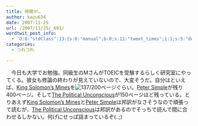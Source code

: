 ```yaml
---
title: 時間が…
author: kazu634
date: 2007-11-25
url: /2007/11/25/_691/
wordtwit_post_info:
  - 'O:8:"stdClass":13:{s:6:"manual";b:0;s:11:"tweet_times";i:1;s:5:"delay";i:0;s:7:"enabled";i:1;s:10:"separation";s:2:"60";s:7:"version";s:3:"3.7";s:14:"tweet_template";b:0;s:6:"status";i:2;s:6:"result";a:0:{}s:13:"tweet_counter";i:2;s:13:"tweet_log_ids";a:1:{i:0;i:3329;}s:9:"hash_tags";a:0:{}s:8:"accounts";a:1:{i:0;s:7:"kazu634";}}'
categories:
  - つれづれ

---
```

<div class="section">
<p>
    　今日も大学でお勉強。同級生のMさんがTOEICを受験するらしく研究室にやってくる。彼女も修論の終わりが見えていないので、大変そうだ。自分はといえば、<a href="http://d.hatena.ne.jp/asin/0192834851" onclick="__gaTracker('send', 'event', 'outbound-article', 'http://d.hatena.ne.jp/asin/0192834851', 'King Solomon’s Mines');">King Solomon’s Mines</a>を<img src="http://d.hatena.ne.jp/cgi-bin/mimetex.cgi?137/200" class="tex" alt="137/200" />ページぐらい。<a href="http://d.hatena.ne.jp/asin/1406556602" onclick="__gaTracker('send', 'event', 'outbound-article', 'http://d.hatena.ne.jp/asin/1406556602', 'Peter Simple');">Peter Simple</a>が残り400ページ。そして<a href="http://d.hatena.ne.jp/asin/080149222X" onclick="__gaTracker('send', 'event', 'outbound-article', 'http://d.hatena.ne.jp/asin/080149222X', 'The Political Unconscious');">The Political Unconscious</a>が150ページほど残っている。とりあえず<a href="http://d.hatena.ne.jp/asin/0192834851" onclick="__gaTracker('send', 'event', 'outbound-article', 'http://d.hatena.ne.jp/asin/0192834851', 'King Solomon’s Mines');">King Solomon’s Mines</a>と<a href="http://d.hatena.ne.jp/asin/1406556602" onclick="__gaTracker('send', 'event', 'outbound-article', 'http://d.hatena.ne.jp/asin/1406556602', 'Peter Simple');">Peter Simple</a>は邦訳がなさそうなので頑張って読むが、<a href="http://d.hatena.ne.jp/asin/080149222X" onclick="__gaTracker('send', 'event', 'outbound-article', 'http://d.hatena.ne.jp/asin/080149222X', 'The Political Unconscious');">The Political Unconscious</a>は邦訳があるのでそっちで読んで間に合わせるしかない。何げにせっぱ詰まっているぞ(..;)
</p>
</div>